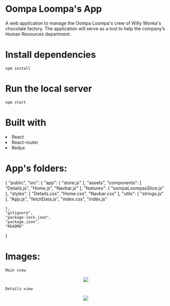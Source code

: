 #  Oompa Loompa's App

A web application to manage the Oompa Loompa's crew of Willy Wonka's chocolate factory.
The application will serve as a tool to help the company’s Human Resources department. 


# Install dependencies
`npm install`

# Run the local server
`npm start`

# Built with

<li>React</li>
<li>React-router</li>
<li>Redux</li>

# App's folders: 
{
    "public",
    "src": {
        "app": {
            "store.js"
        },
        "assets",
        "components": [
            "Details.js",
            "Home.js",
            "Navbar.js"
        ],
        "features": {
            "oompaLoompasSlice.js"
        },
        "styles": [
            "Details.css",
            "Home.css",
            "Navbar.css"
        ],
        "utils": {
            "strings.js"
        },
        "App.js",
        "fetchData.js",
        "index.css",
        "index.js"
    
    },
    "gitignore",
    "package-lock.json",
    "package.json",
    "README"
}

# Images:

`Main view`
<p align="center"> <img src="https://user-images.githubusercontent.com/75947904/186890455-5d3dfb3b-2797-4dc6-9beb-70ae7b9751ed.png"/></p>

`Details view`
<p align="center"> <img src="https://user-images.githubusercontent.com/75947904/186890567-1df98ebd-e585-4754-a4bf-b5046bc11309.png"/></p>
